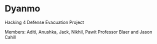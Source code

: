 # Dyanmo
Hacking 4 Defense Evacuation Project

Members: Aditi, Anushka, Jack, Nikhil, Pawit 
Professor Blaer and Jason Cahill
